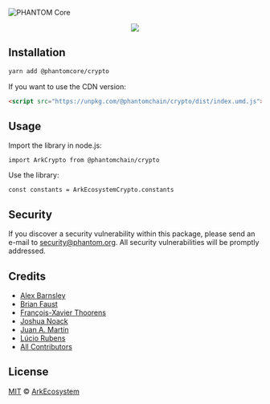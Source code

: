 ![PHANTOM Core](banner.png)

<p align="center">
    <img src="./banner.png?sanitize=true" />
</p>

## Installation

```bash
yarn add @phantomcore/crypto
```

If you want to use the CDN version:

```html
<script src="https://unpkg.com/@phantomchain/crypto/dist/index.umd.js"></script>
```

## Usage

Import the library in node.js:

```
import ArkCrypto from @phantomchain/crypto
```

Use the library:

```
const constants = ArkEcosystemCrypto.constants
```

## Security

If you discover a security vulnerability within this package, please send an e-mail to security@phantom.org. All security vulnerabilities will be promptly addressed.

## Credits

-   [Alex Barnsley](https://github.com/alexbarnsley)
-   [Brian Faust](https://github.com/faustbrian)
-   [François-Xavier Thoorens](https://github.com/fix)
-   [Joshua Noack](https://github.com/supaiku0)
-   [Juan A. Martín](https://github.com/j-a-m-l)
-   [Lúcio Rubens](https://github.com/luciorubeens)
-   [All Contributors](../../../../contributors)

## License

[MIT](LICENSE) © [ArkEcosystem](https://ark.io)
